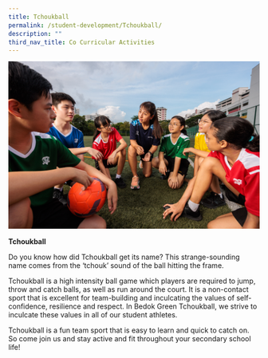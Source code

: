```yaml
---
title: Tchoukball
permalink: /student-development/Tchoukball/
description: ""
third_nav_title: Co Curricular Activities
---
```

![](/images/bgsssports.jpg)

**Tchoukball**


Do you know how did Tchoukball get its name? This strange-sounding name comes from the ‘tchouk’ sound of the ball hitting the frame.

Tchoukball is a high intensity ball game which players are required to jump, throw and catch balls, as well as run around the court. It is a non-contact sport that is excellent for team-building and inculcating the values of self-confidence, resilience and respect. In Bedok Green Tchoukball, we strive to inculcate these values in all of our student athletes.

Tchoukball is a fun team sport that is easy to learn and quick to catch on. So come join us and stay active and fit throughout your secondary school life!